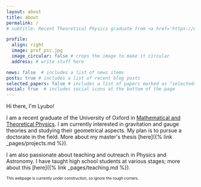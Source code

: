 ```yaml
---
layout: about
title: about
permalink: /
# subtitle: Recent Theoretical Physics graduate from <a href='https://www.physics.ox.ac.uk/'>University of Oxford</a>.

profile:
  align: right
  image: prof_pic.jpg
  image_circular: false # crops the image to make it circular
  address: # write stuff here

news: false  # includes a list of news items
posts: true # includes a list of recent blog posts
selected_papers: false # includes a list of papers marked as "selected={true}"
social: true  # includes social icons at the bottom of the page
---
```


Hi there, I'm Lyubo!

I am a recent graduate of the University of Oxford in [Mathematical and Theoretical Physics](https://www.ox.ac.uk/admissions/graduate/courses/msc-mathematical-and-theoretical-physics). I am currently interested in gravitation and gauge theories and studying their geometrical aspects. My plan is to pursue a doctorate in the field. More about my master's thesis [here]({% link _pages/projects.md %}).

I am also passionate about teaching and outreach in Physics and Astronomy. I have taught high school students at various stages; more about this [here]({% link _pages/teaching.md %}).

<font size="1"> This webpage is currently under construction, so ignore the rough corners.</font>
